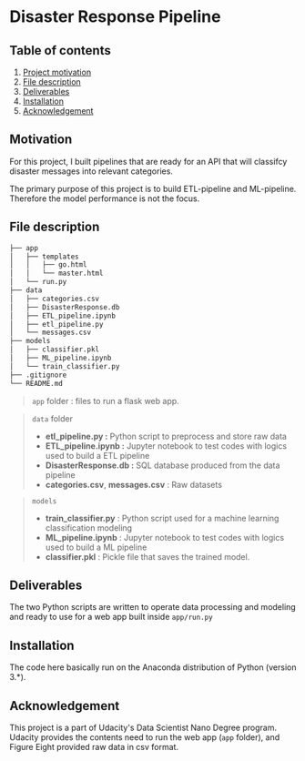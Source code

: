 # Disaster Response Pipeline

## Table of contents

1. [Project motivation](#motivation)
2. [File description](#file)
3. [Deliverables](#deliverables)
4. [Installation](#installation)
5. [Acknowledgement](#acknowledgement)

<a id="motivation"></a>

## Motivation

For this project, I built pipelines that are ready for an API that will classifcy disaster messages into relevant categories.

The primary purpose of this project is to build ETL-pipeline and ML-pipeline. Therefore the model performance is not the focus.

<a id="file"></a>

## File description

```bash
├── app
│   ├── templates
│   │   ├── go.html
│   │   └── master.html
│   └── run.py
├── data
│   ├── categories.csv
│   ├── DisasterResponse.db
│   ├── ETL_pipeline.ipynb
│   ├── etl_pipeline.py
│   └── messages.csv
├── models
│   ├── classifier.pkl
│   ├── ML_pipeline.ipynb
│   └── train_classifier.py
├── .gitignore
└── README.md
```

> `app` folder : files to run a flask web app.

> `data` folder <br>
>
> -   **etl_pipeline.py :** Python script to preprocess and store raw data
> -   **ETL_pipeline.ipynb :** Jupyter notebook to test codes with logics used to build a ETL pipeline
> -   **DisasterResponse.db :** SQL database produced from the data pipeline
> -   **categories.csv**, **messages.csv** : Raw datasets

> `models`
>
> -   **train_classifier.py** : Python script used for a machine learning classification modeling
> -   **ML_pipeline.ipynb** : Jupyter notebook to test codes with logics used to build a ML pipeline
> -   **classifier.pkl** : Pickle file that saves the trained model.

<a id="deliverables"></a>

## Deliverables

The two Python scripts are written to operate data processing and modeling and ready to use for a web app built inside `app/run.py`

<a id="installation"></a>

## Installation

The code here basically run on the Anaconda distribution of Python (version 3.\*).

<a id="acknowledgement"></a>

## Acknowledgement

This project is a part of Udacity's Data Scientist Nano Degree program.
Udacity provides the contents need to run the web app (`app` folder), and Figure Eight provided raw data in csv format.
